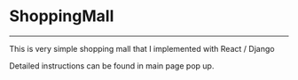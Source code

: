# ShoppingMall
--------------------------
This is very simple shopping mall that I implemented with React / Django  
  
Detailed instructions can be found in main page pop up.  
